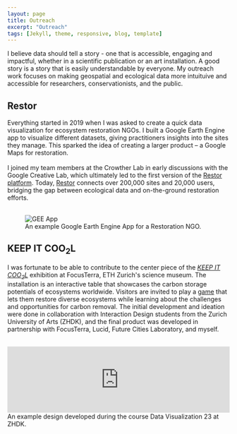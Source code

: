 ```yaml
---
layout: page
title: Outreach
excerpt: "Outreach"
tags: [Jekyll, theme, responsive, blog, template]
---
```



I believe data should tell a story - one that is accessible, engaging and impactful, whether in a scientific publication or an art installation. A good story is a story that is easily understandable by everyone. My outreach work focuses on making geospatial and ecological data more intuituive and accessible for researchers, conservationists, and the public.  

## Restor 

Everything started in 2019 when I was asked to create a quick data visualization for ecosystem restoration NGOs. I built a Google Earth Engine app to visualize different datasets, giving practitioners insights into the sites they manage. This sparked the idea of creating a larger product – a Google Maps for restoration.
<br><br>
I joined my team members at the Crowther Lab in early discussions with the Google Creative Lab, which ultimately led to the first version of the [Restor platform](https://restor.eco/). Today, [Restor](https://about.restor.eco/) connects over 200,000 sites and 20,000 users, bridging the gap between ecological data and on-the-ground restoration efforts.
<br><br>
<figure class="align-center">
  <img src="/images/AppForHomepage-1080.gif" alt="GEE App" class="full-width">
  <figcaption>An example Google Earth Engine App for a Restoration NGO. </figcaption>
</figure> 

## KEEP IT COO<sub>2</sub>L

I was fortunate to be able to contribute to the center piece of the [*KEEP IT COO<sub>2</sub>L*](https://focusterra.ethz.ch/en/special-exhibitions/current.html) exhibition at FocusTerra, ETH Zurich's science museum. The installation is an interactive table that showcases the carbon storage potentials of ecosystems worldwide. Visitors are invited to play a [game](https://abovebelow.ethz.ch/animation) that lets them restore diverse ecosystems while learning about the challenges and opportunities for carbon removal. The initial development and ideation were done in collaboration with Interaction Design students from the Zurich University of Arts (ZHDK), and the final product was developed in partnership with FocusTerra, Lucid, Future Cities Laboratory, and myself. 
<br><br>
<iframe src="https://player.vimeo.com/video/902888756?title=0&byline=0&portrait=0" width="100%" height="auto" frameborder="0" allow="autoplay; fullscreen" allowfullscreen></iframe>
<figcaption>An example design developed during the course Data Visualization 23 at ZHDK.</figcaption>

